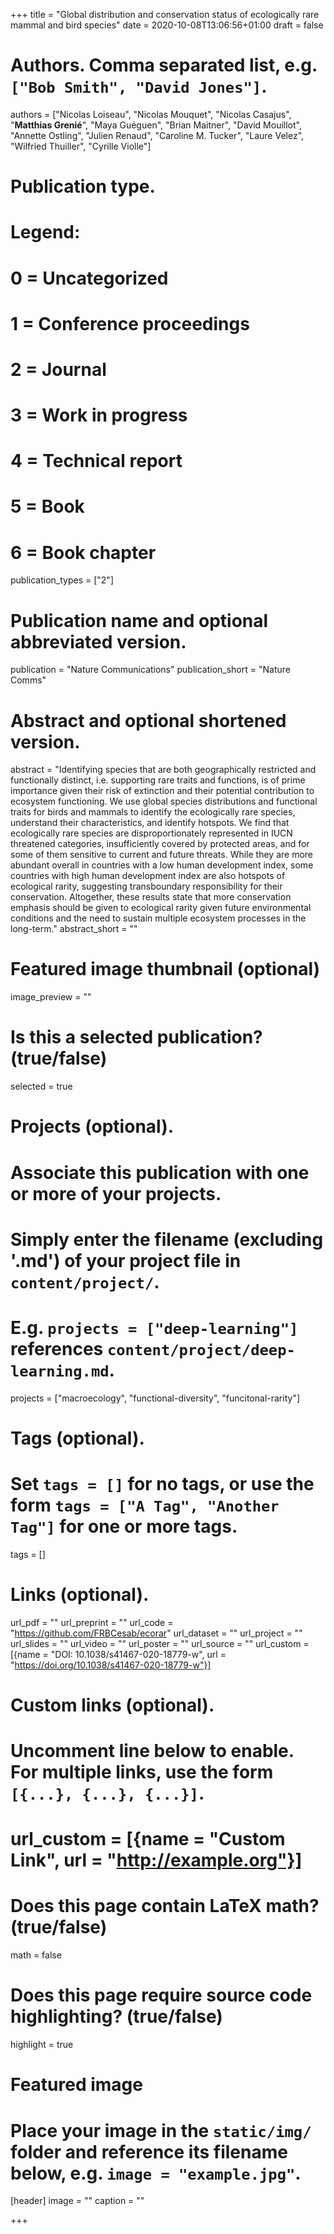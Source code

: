 +++
title = "Global distribution and conservation status of ecologically rare mammal and bird species"
date = 2020-10-08T13:06:56+01:00
draft = false

# Authors. Comma separated list, e.g. `["Bob Smith", "David Jones"]`.
authors = ["Nicolas Loiseau", "Nicolas Mouquet", "Nicolas Casajus",
           "**Matthias Grenié**", "Maya Guéguen", "Brian Maitner",
           "David Mouillot", "Annette Ostling", "Julien Renaud",
           "Caroline M. Tucker", "Laure Velez", "Wilfried Thuiller",
           "Cyrille Violle"]

# Publication type.
# Legend:
# 0 = Uncategorized
# 1 = Conference proceedings
# 2 = Journal
# 3 = Work in progress
# 4 = Technical report
# 5 = Book
# 6 = Book chapter
publication_types = ["2"]

# Publication name and optional abbreviated version.
publication = "Nature Communications"
publication_short = "Nature Comms"

# Abstract and optional shortened version.
abstract = "Identifying species that are both geographically restricted and functionally distinct, i.e. supporting rare traits and functions, is of prime importance given their risk of extinction and their potential contribution to ecosystem functioning. We use global species distributions and functional traits for birds and mammals to identify the ecologically rare species, understand their characteristics, and identify hotspots. We find that ecologically rare species are disproportionately represented in IUCN threatened categories, insufficiently covered by protected areas, and for some of them sensitive to current and future threats. While they are more abundant overall in countries with a low human development index, some countries with high human development index are also hotspots of ecological rarity, suggesting transboundary responsibility for their conservation. Altogether, these results state that more conservation emphasis should be given to ecological rarity given future environmental conditions and the need to sustain multiple ecosystem processes in the long-term."
abstract_short = ""

# Featured image thumbnail (optional)
image_preview = ""

# Is this a selected publication? (true/false)
selected = true

# Projects (optional).
#   Associate this publication with one or more of your projects.
#   Simply enter the filename (excluding '.md') of your project file in `content/project/`.
#   E.g. `projects = ["deep-learning"]` references `content/project/deep-learning.md`.
projects = ["macroecology", "functional-diversity", "funcitonal-rarity"]

# Tags (optional).
#   Set `tags = []` for no tags, or use the form `tags = ["A Tag", "Another Tag"]` for one or more tags.
tags = []

# Links (optional).
url_pdf = ""
url_preprint = ""
url_code = "https://github.com/FRBCesab/ecorar"
url_dataset = ""
url_project = ""
url_slides = ""
url_video = ""
url_poster = ""
url_source = ""
url_custom = [{name = "DOI: 10.1038/s41467-020-18779-w", url  = "https://doi.org/10.1038/s41467-020-18779-w"}]

# Custom links (optional).
#   Uncomment line below to enable. For multiple links, use the form `[{...}, {...}, {...}]`.
# url_custom = [{name = "Custom Link", url = "http://example.org"}]

# Does this page contain LaTeX math? (true/false)
math = false

# Does this page require source code highlighting? (true/false)
highlight = true

# Featured image
# Place your image in the `static/img/` folder and reference its filename below, e.g. `image = "example.jpg"`.
[header]
image = ""
caption = ""

+++
  